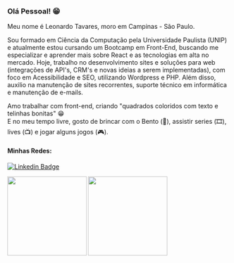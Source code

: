 ### Olá Pessoal! 😁

Meu nome é Leonardo Tavares, moro em Campinas - São Paulo.

Sou formado em Ciência da Computação pela Universidade Paulista (UNIP) e atualmente estou cursando um Bootcamp em Front-End, buscando me especializar e aprender mais sobre React e as tecnologias em alta no mercado. 
Hoje, trabalho no desenvolvimento sites e soluções para web (integrações de API's, CRM's e novas ideias a serem implementadas), com foco em Acessibilidade e SEO, utilizando Wordpress e PHP. Além disso, auxilio na manutenção de sites recorrentes, suporte técnico em informática e manutenção de e-mails.

Amo trabalhar com front-end, criando "quadrados coloridos com texto e telinhas bonitas" :grin: <br>
E no meu tempo livre, gosto de brincar com o Bento (:dog:), assistir series (🎞️), lives (📺) e jogar alguns jogos (:video_game:).


#### Minhas Redes:
[![Linkedin Badge](https://img.shields.io/badge/-LinkedIn-blue?style=flat-square&logo=Linkedin&logoColor=white&link=https://www.linkedin.com/in/leonardotguimaraes)](https://www.linkedin.com/in/leonardotguimaraes)

<div style="display: flex; flex-direction: row;">
  <img height="180px" align="left" src="https://github-readme-stats.vercel.app/api?username=LeonardoT07&theme=tokyonight"/> 
  <img height="180px" align="left" src="https://github-readme-stats.vercel.app/api/top-langs/?username=LeonardoT07&hide=html&layout=compact&theme=tokyonight"/>
</div>
